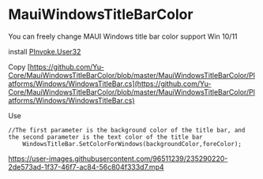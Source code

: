 # MauiWindowsTitleBarColor

You can freely change MAUI Windows title bar color
support Win 10/11

install [PInvoke.User32](https://www.nuget.org/packages/PInvoke.User32/0.7.124)

Copy [https://github.com/Yu-Core/MauiWindowsTitleBarColor/blob/master/MauiWindowsTitleBarColor/Platforms/Windows/WindowsTitleBar.cs](https://github.com/Yu-Core/MauiWindowsTitleBarColor/blob/master/MauiWindowsTitleBarColor/Platforms/Windows/WindowsTitleBar.cs)

Use
```
//The first parameter is the background color of the title bar, and the second parameter is the text color of the title bar
    WindowsTitleBar.SetColorForWindows(backgroundColor,foreColor);
```

https://user-images.githubusercontent.com/96511239/235290220-2de573ad-1f37-46f7-ac84-56c804f333d7.mp4

